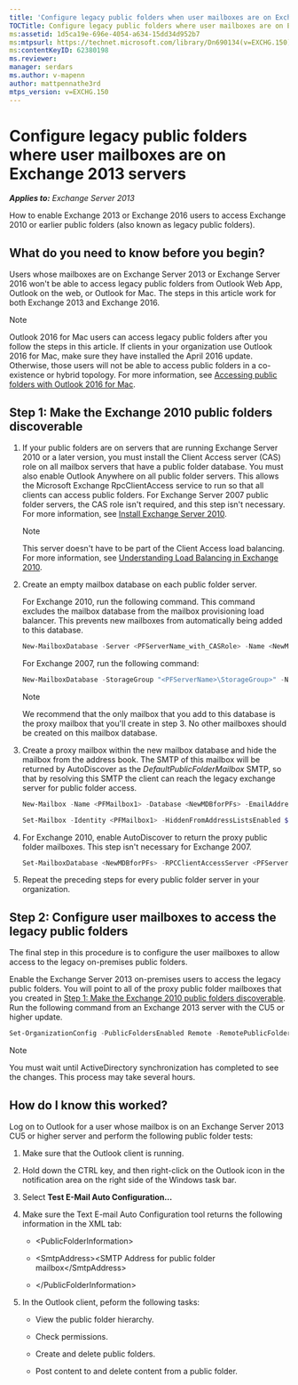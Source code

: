 ```yaml
---
title: 'Configure legacy public folders when user mailboxes are on Exchange 2013 servers'
TOCTitle: Configure legacy public folders where user mailboxes are on Exchange 2013 servers
ms:assetid: 1d5ca19e-696e-4054-a634-15dd34d952b7
ms:mtpsurl: https://technet.microsoft.com/library/Dn690134(v=EXCHG.150)
ms:contentKeyID: 62380198
ms.reviewer: 
manager: serdars
ms.author: v-mapenn
author: mattpennathe3rd
mtps_version: v=EXCHG.150
---
```


# Configure legacy public folders where user mailboxes are on Exchange 2013 servers

_**Applies to:** Exchange Server 2013_

How to enable Exchange 2013 or Exchange 2016 users to access Exchange 2010 or earlier public folders (also known as legacy public folders).

## What do you need to know before you begin?

Users whose mailboxes are on Exchange Server 2013 or Exchange Server 2016 won't be able to access legacy public folders from Outlook Web App, Outlook on the web, or Outlook for Mac. The steps in this article work for both Exchange 2013 and Exchange 2016.

> [!NOTE]
> Outlook 2016 for Mac users can access legacy public folders after you follow the steps in this article. If clients in your organization use Outlook 2016 for Mac, make sure they have installed the April 2016 update. Otherwise, those users will not be able to access public folders in a co-existence or hybrid topology. For more information, see <A href="https://docs.microsoft.com/exchange/collaboration-exo/public-folders/access-public-folders-with-outlook-2016-for-mac">Accessing public folders with Outlook 2016 for Mac</A>.

## Step 1: Make the Exchange 2010 public folders discoverable

1. If your public folders are on servers that are running Exchange Server 2010 or a later version, you must install the Client Access server (CAS) role on all mailbox servers that have a public folder database. You must also enable Outlook Anywhere on all public folder servers. This allows the Microsoft Exchange RpcClientAccess service to run so that all clients can access public folders. For Exchange Server 2007 public folder servers, the CAS role isn't required, and this step isn't necessary. For more information, see [Install Exchange Server 2010](install-exchange-2013-using-the-setup-wizard-exchange-2013-help.md).

    > [!NOTE]
    > This server doesn't have to be part of the Client Access load balancing. For more information, see <A href="https://technet.microsoft.com/library/ff625247(v=exchg.141).aspx">Understanding Load Balancing in Exchange 2010</A>.

2. Create an empty mailbox database on each public folder server.

    For Exchange 2010, run the following command. This command excludes the mailbox database from the mailbox provisioning load balancer. This prevents new mailboxes from automatically being added to this database.

    ```powershell
    New-MailboxDatabase -Server <PFServerName_with_CASRole> -Name <NewMDBforPFs> -IsExcludedFromProvisioning $true
    ```

    For Exchange 2007, run the following command:

    ```powershell
    New-MailboxDatabase -StorageGroup "<PFServerName>\StorageGroup>" -Name <NewMDBforPFs>
    ```

    > [!NOTE]
    > We recommend that the only mailbox that you add to this database is the proxy mailbox that you'll create in step&nbsp;3. No other mailboxes should be created on this mailbox database.

3. Create a proxy mailbox within the new mailbox database and hide the mailbox from the address book. The SMTP of this mailbox will be returned by AutoDiscover as the *DefaultPublicFolderMailbox* SMTP, so that by resolving this SMTP the client can reach the legacy exchange server for public folder access.

    ```powershell
    New-Mailbox -Name <PFMailbox1> -Database <NewMDBforPFs> -EmailAddresses <email address> -UserPrincipalName <user principal name> -Password <password>
    ```

    ```powershell
    Set-Mailbox -Identity <PFMailbox1> -HiddenFromAddressListsEnabled $true
    ```

4. For Exchange 2010, enable AutoDiscover to return the proxy public folder mailboxes. This step isn't necessary for Exchange 2007.

    ```powershell
    Set-MailboxDatabase <NewMDBforPFs> -RPCClientAccessServer <PFServerName_with_CASRole>
    ```

5. Repeat the preceding steps for every public folder server in your organization.

## Step 2: Configure user mailboxes to access the legacy public folders

The final step in this procedure is to configure the user mailboxes to allow access to the legacy on-premises public folders.

Enable the Exchange Server 2013 on-premises users to access the legacy public folders. You will point to all of the proxy public folder mailboxes that you created in [Step 1: Make the Exchange 2010 public folders discoverable](https://docs.microsoft.com/exchange/collaboration-exo/public-folders/set-up-legacy-hybrid-public-folders). Run the following command from an Exchange 2013 server with the CU5 or higher update.

```powershell
Set-OrganizationConfig -PublicFoldersEnabled Remote -RemotePublicFolderMailboxes ProxyMailbox1,ProxyMailbox2,ProxyMailbox3
```

> [!NOTE]
> You must wait until ActiveDirectory synchronization has completed to see the changes. This process may take several hours.

## How do I know this worked?

Log on to Outlook for a user whose mailbox is on an Exchange Server 2013 CU5 or higher server and perform the following public folder tests:

1. Make sure that the Outlook client is running.

2. Hold down the CTRL key, and then right-click on the Outlook icon in the notification area on the right side of the Windows task bar.

3. Select **Test E-Mail Auto Configuration...**

4. Make sure the Text E-mail Auto Configuration tool returns the following information in the XML tab:

   - \<PublicFolderInformation\>

   - \<SmtpAddress\>\<SMTP Address for public folder mailbox\</SmtpAddress\>

   - \</PublicFolderInformation\>

5. In the Outlook client, peform the following tasks:

   - View the public folder hierarchy.

   - Check permissions.

   - Create and delete public folders.

   - Post content to and delete content from a public folder.
